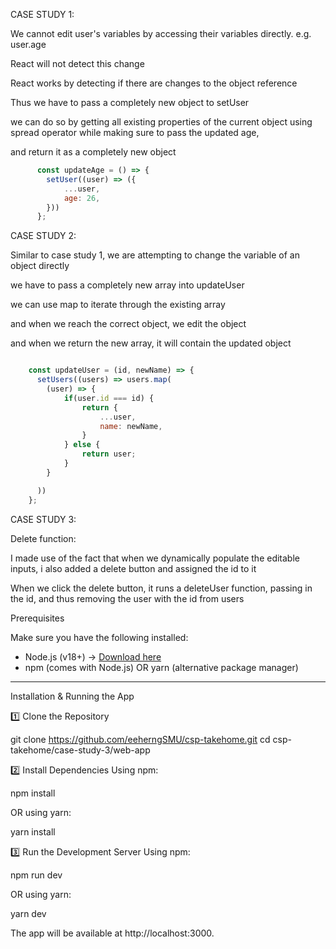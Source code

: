 
CASE STUDY 1:

We cannot edit user's variables by accessing their variables directly. e.g. user.age

React will not detect this change

React works by detecting if there are changes to the object reference

Thus we have to pass a completely new object to setUser

we can do so by getting all existing properties of the current object using spread operator while making sure to pass the updated age,

 and return it as a completely new object

```javascript
      const updateAge = () => {
        setUser((user) => ({
            ...user,
            age: 26,
        }))
      };
```


CASE STUDY 2:


Similar to case study 1, we are attempting to change the variable of an object directly

we have to pass a completely new array into updateUser

we can use map to iterate through the existing array

and when we reach the correct object, we edit the object

and when we return the new array, it will contain the updated object



```javascript

    const updateUser = (id, newName) => {
      setUsers((users) => users.map(
        (user) => {
            if(user.id === id) {
                return {
                    ...user,
                    name: newName,
                }
            } else {
                return user;
            }
        }

      ))
    };
```


CASE STUDY 3:


Delete function:

I made use of the fact that when we dynamically populate the editable inputs, i also added a delete button and assigned the id to it

When we click the delete button, it runs a deleteUser function, passing in the id, and thus removing the user with the id from users




Prerequisites

Make sure you have the following installed:
- Node.js (v18+) → [Download here](https://nodejs.org/)
- npm (comes with Node.js) OR yarn (alternative package manager)

---

Installation & Running the App

1️⃣ Clone the Repository

git clone https://github.com/eeherngSMU/csp-takehome.git
cd csp-takehome/case-study-3/web-app


2️⃣ Install Dependencies
Using npm:

npm install

OR using yarn:

yarn install


3️⃣ Run the Development Server
Using npm:

npm run dev

OR using yarn:

yarn dev



The app will be available at http://localhost:3000.




